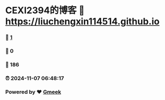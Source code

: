 # CEXI2394的博客 :link: https://liuchengxin114514.github.io 
### :page_facing_up: [1](https://liuchengxin114514.github.io/tag.html) 
### :speech_balloon: 0 
### :hibiscus: 186 
### :alarm_clock: 2024-11-07 06:48:17 
### Powered by :heart: [Gmeek](https://github.com/Meekdai/Gmeek)
